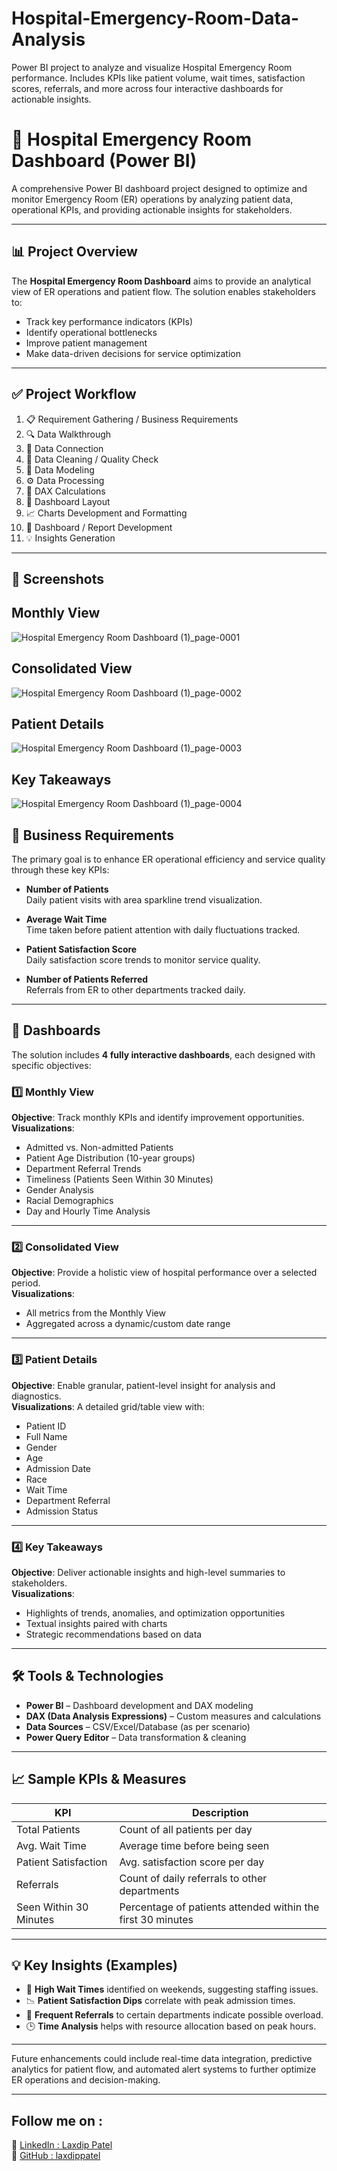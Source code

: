 # Hospital-Emergency-Room-Data-Analysis
Power BI project to analyze and visualize Hospital Emergency Room performance. Includes KPIs like patient volume, wait times, satisfaction scores, referrals, and more across four interactive dashboards for actionable insights.

# 🏥 Hospital Emergency Room Dashboard (Power BI)

A comprehensive Power BI dashboard project designed to optimize and monitor Emergency Room (ER) operations by analyzing patient data, operational KPIs, and providing actionable insights for stakeholders.

---

## 📊 Project Overview

The **Hospital Emergency Room Dashboard** aims to provide an analytical view of ER operations and patient flow. The solution enables stakeholders to:
- Track key performance indicators (KPIs)
- Identify operational bottlenecks
- Improve patient management
- Make data-driven decisions for service optimization

---

## ✅ Project Workflow

1. 📋 Requirement Gathering / Business Requirements  
2. 🔍 Data Walkthrough  
3. 🔗 Data Connection  
4. 🧹 Data Cleaning / Quality Check  
5. 🧩 Data Modeling  
6. ⚙️ Data Processing  
7. 🧠 DAX Calculations  
8. 🎨 Dashboard Layout  
9. 📈 Charts Development and Formatting  
10. 🧾 Dashboard / Report Development  
11. 💡 Insights Generation  

---
## 📸 Screenshots

## Monthly View

![Hospital Emergency Room Dashboard (1)_page-0001](https://github.com/user-attachments/assets/17e5a351-385d-4987-9480-4f01b624286f)

## Consolidated View

![Hospital Emergency Room Dashboard (1)_page-0002](https://github.com/user-attachments/assets/bc7233fa-eed7-494e-80f5-aa6c7e964d95)

## Patient Details

![Hospital Emergency Room Dashboard (1)_page-0003](https://github.com/user-attachments/assets/79fb2113-dbd3-4a00-85aa-cb8a001b7555)

## Key Takeaways

![Hospital Emergency Room Dashboard (1)_page-0004](https://github.com/user-attachments/assets/763075d1-d42d-467f-b837-bd66c1cd1fce)


## 📌 Business Requirements

The primary goal is to enhance ER operational efficiency and service quality through these key KPIs:

- **Number of Patients**  
  Daily patient visits with area sparkline trend visualization.

- **Average Wait Time**  
  Time taken before patient attention with daily fluctuations tracked.

- **Patient Satisfaction Score**  
  Daily satisfaction score trends to monitor service quality.

- **Number of Patients Referred**  
  Referrals from ER to other departments tracked daily.

---

## 📂 Dashboards

The solution includes **4 fully interactive dashboards**, each designed with specific objectives:

### 1️⃣ Monthly View
**Objective**: Track monthly KPIs and identify improvement opportunities.  
**Visualizations**:
- Admitted vs. Non-admitted Patients
- Patient Age Distribution (10-year groups)
- Department Referral Trends
- Timeliness (Patients Seen Within 30 Minutes)
- Gender Analysis
- Racial Demographics
- Day and Hourly Time Analysis

---

### 2️⃣ Consolidated View
**Objective**: Provide a holistic view of hospital performance over a selected period.  
**Visualizations**:
- All metrics from the Monthly View
- Aggregated across a dynamic/custom date range

---

### 3️⃣ Patient Details
**Objective**: Enable granular, patient-level insight for analysis and diagnostics.  
**Visualizations**:
A detailed grid/table view with:
- Patient ID  
- Full Name  
- Gender  
- Age  
- Admission Date  
- Race  
- Wait Time  
- Department Referral  
- Admission Status  

---

### 4️⃣ Key Takeaways
**Objective**: Deliver actionable insights and high-level summaries to stakeholders.  
**Visualizations**:
- Highlights of trends, anomalies, and optimization opportunities
- Textual insights paired with charts
- Strategic recommendations based on data

---

## 🛠 Tools & Technologies

- **Power BI** – Dashboard development and DAX modeling  
- **DAX (Data Analysis Expressions)** – Custom measures and calculations  
- **Data Sources** – CSV/Excel/Database (as per scenario)  
- **Power Query Editor** – Data transformation & cleaning

---

## 📈 Sample KPIs & Measures

| KPI                      | Description                                                 |
|--------------------------|-------------------------------------------------------------|
| Total Patients           | Count of all patients per day                               |
| Avg. Wait Time           | Average time before being seen                              |
| Patient Satisfaction     | Avg. satisfaction score per day                             |
| Referrals                | Count of daily referrals to other departments               |
| Seen Within 30 Minutes   | Percentage of patients attended within the first 30 minutes |

---

## 💡 Key Insights (Examples)

- 🚨 **High Wait Times** identified on weekends, suggesting staffing issues.  
- 📉 **Patient Satisfaction Dips** correlate with peak admission times.  
- 🔁 **Frequent Referrals** to certain departments indicate possible overload.  
- 🕒 **Time Analysis** helps with resource allocation based on peak hours.

---
Future enhancements could include real-time data integration, predictive analytics for patient flow, and automated alert systems to further optimize ER operations and decision-making.

---
## Follow me on : 
🔗 [LinkedIn : Laxdip Patel](https://www.linkedin.com/in/laxdip-patel/)  
🐙 [GitHub : laxdippatel](https://github.com/laxdippatel)
